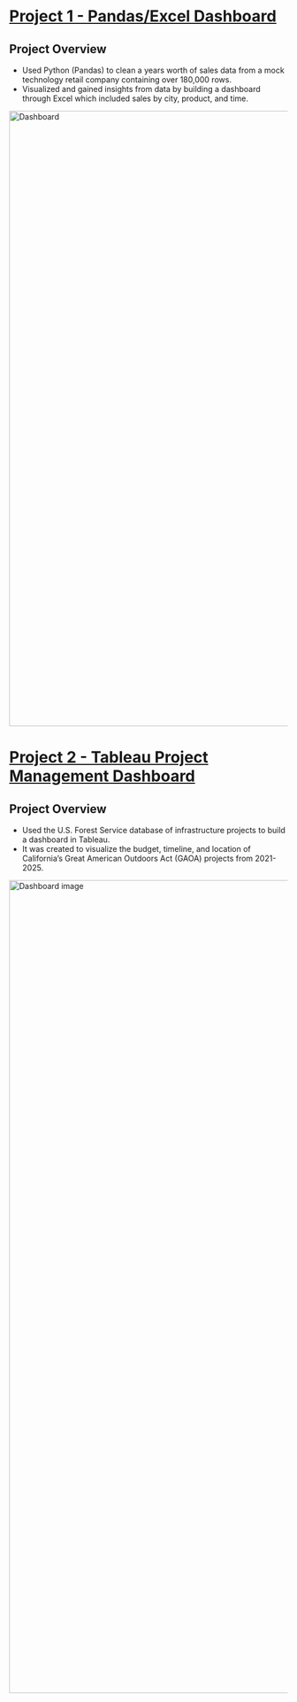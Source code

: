 # [Project 1 - Pandas/Excel Dashboard](https://ericbjames.github.io/Excel_Sales_Project/)

## Project Overview
- Used Python (Pandas) to clean a years worth of sales data from a mock technology retail company containing over 180,000 rows.
- Visualized and gained insights from data by building a dashboard through Excel which included sales by city, product, and time.

<img width="1112" alt="Dashboard" src="https://user-images.githubusercontent.com/101911329/186281419-386bf43d-23c5-4d32-a3f9-8bace8bf88f3.png">

# [Project 2 - Tableau Project Management Dashboard](https://public.tableau.com/app/profile/eric.james5960/viz/CAAgricultureDataVizProject/PortfolioOverview)

## Project Overview
- Used the U.S. Forest Service database of infrastructure projects to build a dashboard in Tableau.
- It was created to visualize the budget, timeline, and location of California’s Great American Outdoors Act (GAOA) projects from 2021-2025.

<img width="1469" alt="Dashboard image" src="https://user-images.githubusercontent.com/101911329/188576571-79182aab-d4b4-4007-b5b5-f9ab771479ae.png">
